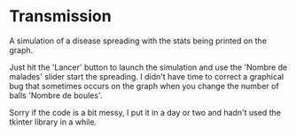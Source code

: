 # Transmission
A simulation of a disease spreading with the stats being printed on the graph.

Just hit the 'Lancer' button to launch the simulation and use the 'Nombre de malades' slider start the spreading.
I didn't have time to correct a graphical bug that sometimes occurs on the graph when you change the number of balls 'Nombre de boules'.

Sorry if the code is a bit messy, I put it in a day or two and hadn't used the tkinter library in a while.

